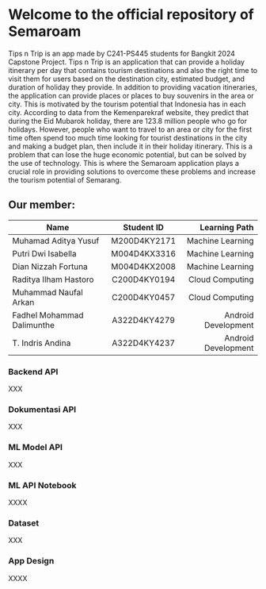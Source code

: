 # Welcome to the official repository of Semaroam
Tips n Trip is an app made by C241-PS445 students for Bangkit 2024 Capstone Project.
Tips n Trip is an application that can provide a holiday itinerary per day that contains tourism destinations and also the right time to visit them for users based on the destination city, estimated budget, and duration of holiday they provide. In addition to providing vacation itineraries, the application can provide places or places to buy souvenirs in the area or city. This is motivated by the tourism potential that Indonesia has in each city. According to data from the Kemenparekraf website, they predict that during the Eid Mubarok holiday, there are 123.8 million people who go for holidays. However, people who want to travel to an area or city for the first time often spend too much time looking for tourist destinations in the city and making a budget plan, then include it in their holiday itinerary. This is a problem that can lose the huge economic potential, but can be solved by the use of technology. This is where the Semaroam application plays a crucial role in providing solutions to overcome these problems and increase the tourism potential of Semarang.

## Our member:

| Name        | Student ID           | Learning Path  |
| ------------- |:-------------:| -----:|
| Muhamad Aditya Yusuf | M200D4KY2171 |  Machine Learning |
|  Putri Dwi Isabella | M004D4KX3316 |  Machine Learning |
| Dian Nizzah Fortuna | M004D4KX2008 |  Machine Learning |
| Raditya Ilham Hastoro | C200D4KY0194 | Cloud Computing |
| Muhammad Naufal Arkan |C200D4KY0457 | Cloud Computing |
| Fadhel Mohammad Dalimunthe |A322D4KY4279 | Android Development |
| T. Indris Andina | A322D4KY4237 | Android Development |

### Backend API
XXX
### Dokumentasi API
XXX
### ML Model API
XXX
### ML API Notebook
XXXX
### Dataset
XXX
### App Design
XXXX
